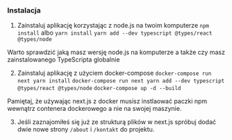 ### Instalacja ###
1. Zainstaluj aplikację korzystając z node.js na twoim komputerze
`npm install` albo `yarn install`
`yarn add --dev typescript @types/react @types/node`

Warto sprawdzić jaką masz wersję node.js na komputerze a także czy masz zainstalowanego TypeScripta globalnie

2. Zainstaluj aplikację z użyciem docker-compose
`docker-compose run next yarn install`
`docker-compose run next yarn add --dev typescript @types/react @types/node`
`docker-compose up -d --build`

Pamiętaj, że używając next.js z docker musisz instlaować paczki npm wewnątrz contenera dockerowego a nie na swojej maszynie.

3. Jeśli zaznajomiłeś się już ze strukturą plików w next.js spróbuj dodać dwie nowe strony `/about` i `/kontakt` do projektu.
